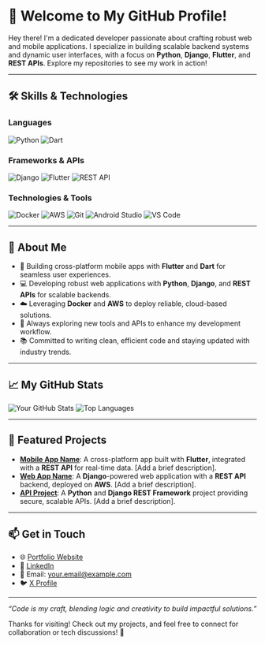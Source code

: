 # 👋 Welcome to My GitHub Profile!

Hey there! I'm a dedicated developer passionate about crafting robust web and mobile applications. I specialize in building scalable backend systems and dynamic user interfaces, with a focus on **Python**, **Django**, **Flutter**, and **REST APIs**. Explore my repositories to see my work in action!

---

## 🛠️ Skills & Technologies

### Languages
![Python](https://img.shields.io/badge/Python-3776AB?style=flat-square&logo=python&logoColor=white)
![Dart](https://img.shields.io/badge/Dart-0175C2?style=flat-square&logo=dart&logoColor=white)

### Frameworks & APIs
![Django](https://img.shields.io/badge/Django-092E20?style=flat-square&logo=django&logoColor=white)
![Flutter](https://img.shields.io/badge/Flutter-02569B?style=flat-square&logo=flutter&logoColor=white)
![REST API](https://img.shields.io/badge/REST_API-0078D4?style=flat-square&logo=rest-api&logoColor=white)

### Technologies & Tools
![Docker](https://img.shields.io/badge/Docker-2496ED?style=flat-square&logo=docker&logoColor=white)
![AWS](https://img.shields.io/badge/AWS-232F3E?style=flat-square&logo=amazon-aws&logoColor=white)
![Git](https://img.shields.io/badge/Git-F05032?style=flat-square&logo=git&logoColor=white)
![Android Studio](https://img.shields.io/badge/Android_Studio-3DDC84?style=flat-square&logo=android-studio&logoColor=white)
![VS Code](https://img.shields.io/badge/VS_Code-007ACC?style=flat-square&logo=visual-studio-code&logoColor=white)

---

## 🌟 About Me
- 📱 Building cross-platform mobile apps with **Flutter** and **Dart** for seamless user experiences.
- 💻 Developing robust web applications with **Python**, **Django**, and **REST APIs** for scalable backends.
- ☁️ Leveraging **Docker** and **AWS** to deploy reliable, cloud-based solutions.
- 🚀 Always exploring new tools and APIs to enhance my development workflow.
- 📚 Committed to writing clean, efficient code and staying updated with industry trends.

---

## 📈 My GitHub Stats
![Your GitHub Stats](https://github-readme-stats.vercel.app/api?username=yourusername&show_icons=true&theme=radical)
![Top Languages](https://github-readme-stats.vercel.app/api/top-langs/?username=yourusername&layout=compact&theme=radical)

---

## 📂 Featured Projects
- **[Mobile App Name](https://github.com/yourusername/mobile-app)**: A cross-platform app built with **Flutter**, integrated with a **REST API** for real-time data. [Add a brief description].
- **[Web App Name](https://github.com/yourusername/web-app)**: A **Django**-powered web application with a **REST API** backend, deployed on **AWS**. [Add a brief description].
- **[API Project](https://github.com/yourusername/api-project)**: A **Python** and **Django REST Framework** project providing secure, scalable APIs. [Add a brief description].

---

## 📫 Get in Touch
- 🌐 [Portfolio Website](https://yourportfolio.com)
- 💼 [LinkedIn](https://www.linkedin.com/in/yourprofile)
- 📧 Email: your.email@example.com
- 🐦 [X Profile](https://x.com/yourusername)

---

*“Code is my craft, blending logic and creativity to build impactful solutions.”*

Thanks for visiting! Check out my projects, and feel free to connect for collaboration or tech discussions! 🚀
